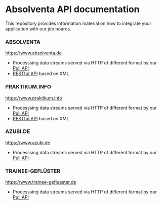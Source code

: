 # Absolventa API documentation

This repository provides information material on how to integrate
your application with our job boards.

### ABSOLVENTA

https://www.absolventa.de

* Processsing data streams served via HTTP of different format by our [Pull API](absolventa/pull_api.md)
* [RESTful API](absolventa/restful_api.md) based on XML


### PRAKTIKUM.INFO

https://www.praktikum.info

* Processsing data streams served via HTTP of different format by our [Pull API](praktikum_info/pull_api.md)
* [RESTful API](praktikum_info/restful_api.md) based on XML

### AZUBI.DE

https://www.azubi.de

* Processsing data streams served via HTTP of different format by our [Pull API](azubi/pull_api.md)

### TRAINEE-GEFLÜSTER

https://www.trainee-gefluester.de

* Processsing data streams served via HTTP of different format by our [Pull API](trainee_gefluester/pull_api.md)
